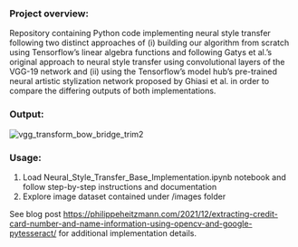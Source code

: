 ### Project overview:
Repository containing Python code implementing neural style transfer following two distinct approaches of (i) building our algorithm from scratch using Tensorflow’s linear algebra functions and following Gatys et al.’s original approach to neural style transfer using convolutional layers of the VGG-19 network and (ii) using the Tensorflow’s model hub’s pre-trained neural artistic stylization network proposed by Ghiasi et al. in order to compare the differing outputs of both implementations.

### Output:
![vgg_transform_bow_bridge_trim2](https://user-images.githubusercontent.com/8759492/150892629-d417f539-01af-4945-a18c-4cb35f399a08.gif)

### Usage:
1. Load Neural_Style_Transfer_Base_Implementation.ipynb notebook and follow step-by-step instructions and documentation
2. Explore image dataset contained under /images folder 

See blog post https://philippeheitzmann.com/2021/12/extracting-credit-card-number-and-name-information-using-opencv-and-google-pytesseract/ for additional implementation details.
